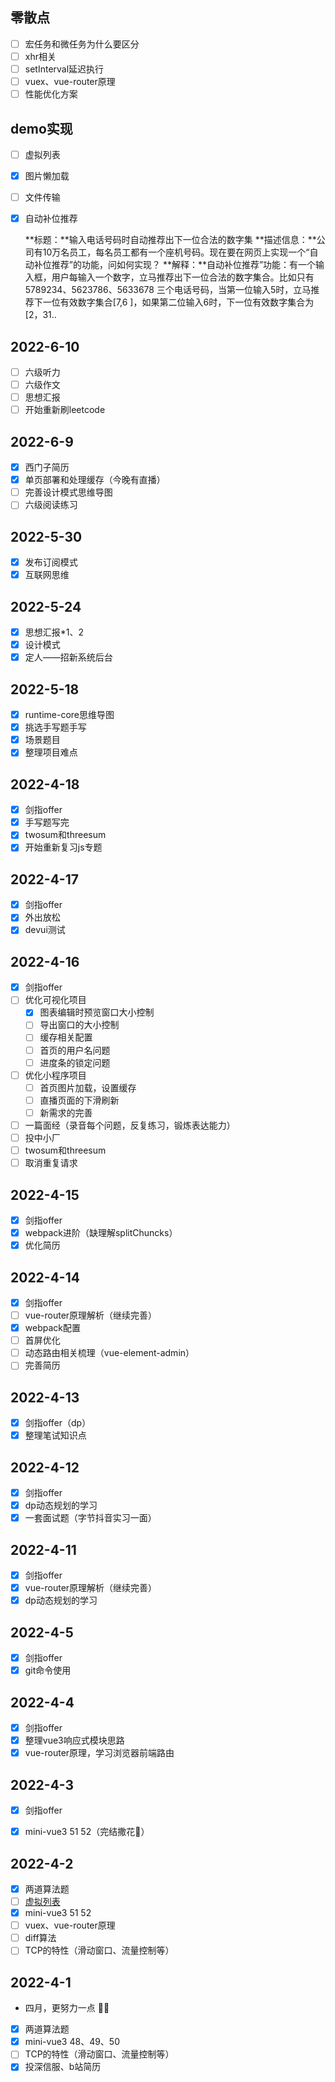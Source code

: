 ## 零散点

- [ ] 宏任务和微任务为什么要区分
- [ ] xhr相关
- [ ] setInterval延迟执行
- [ ] vuex、vue-router原理
- [ ] 性能优化方案

## demo实现

- [ ] 虚拟列表

- [x] 图片懒加载

- [ ] 文件传输

- [x] 自动补位推荐

  **标题：**输入电话号码时自动推荐出下一位合法的数字集
  **描述信息：**公司有10万名员工，每名员工都有一个座机号码。现在要在网页上实现一个“自动补位推荐”的功能，问如何实现？
  **解释：**自动补位推荐”功能：有一个输入框，用户每输入一个数字，立马推荐出下一位合法的数字集合。比如只有 5789234、5623786、5633678 三个电话号码，当第一位输入5时，立马推荐下一位有效数字集合[7,6 ]，如果第二位输入6时，下一位有效数字集合为[2，31..

## 2022-6-10

- [ ] 六级听力
- [ ] 六级作文
- [ ] 思想汇报
- [ ] 开始重新刷leetcode

## 2022-6-9

- [x] 西门子简历
- [x] 单页部署和处理缓存（今晚有直播）
- [ ] 完善设计模式思维导图
- [ ] 六级阅读练习

## 2022-5-30

- [x] 发布订阅模式
- [x] 互联网思维

## 2022-5-24

- [x] 思想汇报*1、2
- [x] 设计模式
- [x] 定人——招新系统后台

## 2022-5-18

- [x] runtime-core思维导图
- [x] 挑选手写题手写
- [x] 场景题目
- [x] 整理项目难点 
 
## 2022-4-18

- [x] 剑指offer
- [x] 手写题写完
- [x] twosum和threesum
- [x] 开始重新复习js专题

## 2022-4-17

- [x] 剑指offer
- [x] 外出放松
- [x] devui测试

## 2022-4-16

- [x] 剑指offer
- [ ] 优化可视化项目
  - [x] 图表编辑时预览窗口大小控制
  - [ ] 导出窗口的大小控制
  - [ ] 缓存相关配置
  - [ ] 首页的用户名问题
  - [ ] 进度条的锁定问题
- [ ] 优化小程序项目
  - [ ] 首页图片加载，设置缓存
  - [ ] 直播页面的下滑刷新
  - [ ] 新需求的完善
- [ ] 一篇面经（录音每个问题，反复练习，锻炼表达能力）
- [ ] 投中小厂
- [ ] twosum和threesum
- [ ] 取消重复请求

## 2022-4-15

- [x] 剑指offer
- [x] webpack进阶（缺理解splitChuncks）
- [x] 优化简历

## 2022-4-14

- [x] 剑指offer
- [ ] vue-router原理解析（继续完善）
- [x] webpack配置
- [ ] 首屏优化
- [ ] 动态路由相关梳理（vue-element-admin）
- [ ] 完善简历 

## 2022-4-13

- [x] 剑指offer（dp）
- [x] 整理笔试知识点

## 2022-4-12

- [x] 剑指offer
- [x] dp动态规划的学习
- [x] 一套面试题（字节抖音实习一面）

## 2022-4-11

- [x] 剑指offer
- [x] vue-router原理解析（继续完善）
- [x] dp动态规划的学习

## 2022-4-5

- [x] 剑指offer
- [x] git命令使用

## 2022-4-4

- [x] 剑指offer
- [x] 整理vue3响应式模块思路
- [x] vue-router原理，学习浏览器前端路由

## 2022-4-3

- [x] 剑指offer
- [x]  mini-vue3 51 52（完结撒花🎉）


## 2022-4-2

- [x] 两道算法题 
- [ ] [虚拟列表](https://juejin.cn/post/6966179727329460232)
- [x] mini-vue3 51 52
- [ ] vuex、vue-router原理
- [ ] diff算法
- [ ] TCP的特性（滑动窗口、流量控制等）

## 2022-4-1

- 四月，更努力一点 💪🏻
- [x] 两道算法题 
- [x] mini-vue3  48、49、50
- [ ] TCP的特性（滑动窗口、流量控制等）
- [x] 投深信服、b站简历
